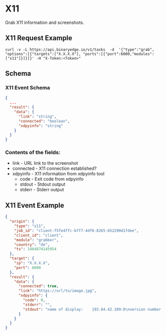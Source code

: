 # X11

Grab X11 information and screenshots.

## X11 Request Example

```
curl -v -L https://api.binaryedge.io/v1/tasks  -d  '{"type":"grab", "options":[{"targets":["X.X.X.X"], "ports":[{"port":6000,"modules": ["x11"]}]}]}' -H "X-Token:<Token>"
```

## Schema

### X11 Event Schema

```json
{
  ...
  "result": {
    "data": {
      "link": "string",
      "connected": "boolean",
      "xdpyinfo": "string"
    }
  }
}
```

### Contents of the fields:

  * link - URL link to the screenshot
  * connected - X11 connection established?
  * xdpyinfo - X11 information from xdpyinfo tool
    * code - Exit code from xdpyinfo
    * stdout - Stdout output
    * stderr - Stderr output

## X11 Event Example

```json
{
  "origin": {
    "type": "x11",
    "job_id": "client-f5fe4ffc-b7f7-4df6-8265-652290d1fdee",
    "client_id": "client",
    "module": "grabber",
    "country": "de",
    "ts": 1464874145954
  },
  "target": {
    "ip": "X.X.X.X",
    "port": 6000
  },
  "result": {
    "data": {
      "connected": true,
      "link": "https://url/to/image.jpg",
      "xdpyinfo": {
        "code": 0,
        "stderr": "",
        "stdout": "name of display:    193.64.42.109:0\nversion number:    11.0\nvendor string:    The X.Org Foundation\nvendor release number:    11501000\nX.Org version: 1.15.1\nmaximum request size:  16777212 bytes\nmotion buffer size:  256\nbitmap unit, bit order, pad..... "
      }
    }
  }
}
```
